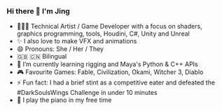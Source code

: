 ### Hi there 👋 I'm Jing
- 👩🏻‍💻 Technical Artist / Game Developer with a focus on shaders, graphics programming, tools, Houdini, C#, Unity and Unreal
- ✨ I also love to make VFX and animations
- 😄 Pronouns: She / Her / They
- 🇬🇧 🇨🇳 Bilingual 
- 🌱 I’m currently learning rigging and Maya's Python & C++ APIs
- 🎮 Favourite Games: Fable, Civilization, Okami, Witcher 3, Diablo 
- ⚡ Fun fact: I had a brief stint as a competitive eater and defeated the #DarkSoulsWings Challenge in under 10 minutes
- 🎹 I play the piano in my free time

<!--
**spiderlili/spiderlili** is a ✨ _special_ ✨ repository because its `README.md` (this file) appears on your GitHub profile.

Here are some ideas to get you started:

- 🔭 I’m currently working on ...
- 🌱 I’m currently learning ...
- 👯 I’m looking to collaborate on ...
- 🤔 I’m looking for help with ...
- 💬 Ask me about ...
- 📫 How to reach me: ...
- 😄 Pronouns: ...
- ⚡ Fun fact: ...
-->
